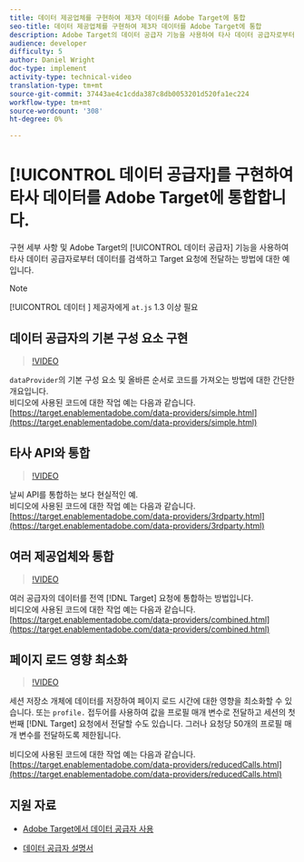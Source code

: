 ```yaml
---
title: 데이터 제공업체를 구현하여 제3자 데이터를 Adobe Target에 통합
seo-title: 데이터 제공업체를 구현하여 제3자 데이터를 Adobe Target에 통합
description: Adobe Target의 데이터 공급자 기능을 사용하여 타사 데이터 공급자로부터 데이터를 검색하고 Target 요청에 전달하는 방법에 대한 구현 세부 사항과 예입니다.
audience: developer
difficulty: 5
author: Daniel Wright
doc-type: implement
activity-type: technical-video
translation-type: tm+mt
source-git-commit: 37443ae4c1cdda387c8db0053201d520fa1ec224
workflow-type: tm+mt
source-wordcount: '308'
ht-degree: 0%

---
```



# [!UICONTROL 데이터 공급자]를 구현하여 타사 데이터를 Adobe Target에 통합합니다.

구현 세부 사항 및 Adobe Target의 [!UICONTROL 데이터 공급자] 기능을 사용하여 타사 데이터 공급자로부터 데이터를 검색하고 Target 요청에 전달하는 방법에 대한 예입니다.

>[!NOTE]
>
>[!UICONTROL 데이터 ] 제공자에게  `at.js` 1.3 이상 필요

## 데이터 공급자의 기본 구성 요소 구현

>[!VIDEO](https://video.tv.adobe.com/v/22348/?quality=12)

`dataProvider`의 기본 구성 요소 및 올바른 순서로 코드를 가져오는 방법에 대한 간단한 개요입니다.\
비디오에 사용된 코드에 대한 작업 예는 다음과 같습니다.
[https://target.enablementadobe.com/data-providers/simple.html](https://target.enablementadobe.com/data-providers/simple.html)

## 타사 API와 통합

>[!VIDEO](https://video.tv.adobe.com/v/22345/)

날씨 API를 통합하는 보다 현실적인 예.\
비디오에 사용된 코드에 대한 작업 예는 다음과 같습니다.
[https://target.enablementadobe.com/data-providers/3rdparty.html](https://target.enablementadobe.com/data-providers/3rdparty.html)

## 여러 제공업체와 통합

>[!VIDEO](https://video.tv.adobe.com/v/22346/)

여러 공급자의 데이터를 전역 [!DNL Target] 요청에 통합하는 방법입니다.\
비디오에 사용된 코드에 대한 작업 예는 다음과 같습니다.
[https://target.enablementadobe.com/data-providers/combined.html](https://target.enablementadobe.com/data-providers/combined.html)

## 페이지 로드 영향 최소화

>[!VIDEO](https://video.tv.adobe.com/v/22347/)

세션 저장소 개체에 데이터를 저장하여 페이지 로드 시간에 대한 영향을 최소화할 수 있습니다. 또는 `profile.` 접두어를 사용하여 값을 프로필 매개 변수로 전달하고 세션의 첫 번째 [!DNL Target] 요청에서 전달할 수도 있습니다. 그러나 요청당 50개의 프로필 매개 변수를 전달하도록 제한됩니다.

비디오에 사용된 코드에 대한 작업 예는 다음과 같습니다.[https://target.enablementadobe.com/data-providers/reducedCalls.html](https://target.enablementadobe.com/data-providers/reducedCalls.html)

## 지원 자료

* [Adobe Target에서 데이터 공급자 사용](use-data-providers-to-integrate-third-party-data.md)

* [데이터 공급자 설명서](https://docs.adobe.com/content/help/en/target/using/implement-target/client-side/functions-overview/targetgobalsettings.html#data-providers)